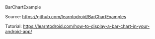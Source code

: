 BarChartExample

Source: https://github.com/learntodroid/BarChartExamples

Tutorial: https://learntodroid.com/how-to-display-a-bar-chart-in-your-android-app/